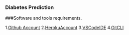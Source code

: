 ### Diabetes Prediction

###Software and tools requirements.

1.[Github Account](https://github.com)
2.[HerokuAccount](https://heroku.com)
3.[VSCodeIDE](https://code.visualstudio.com)
4.[GitCLI](https://git-scm.com/book/en/v2/Getting-Started-The-Command-Line)


